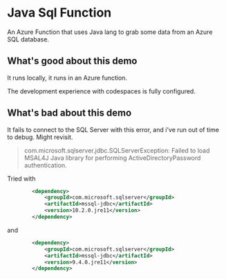 # Java Sql Function

An Azure Function that uses Java lang to grab some data from an Azure SQL database.

## What's good about this demo

It runs locally, it runs in an Azure function.

The development experience with codespaces is fully configured.

## What's bad about this demo

It fails to connect to the SQL Server with this error, and i've run out of time to debug. Might revisit.

> com.microsoft.sqlserver.jdbc.SQLServerException: Failed to load MSAL4J Java library for performing ActiveDirectoryPassword authentication.

Tried with

```xml
        <dependency>
            <groupId>com.microsoft.sqlserver</groupId>
            <artifactId>mssql-jdbc</artifactId>
            <version>10.2.0.jre11</version>
        </dependency>
```

and 

```xml
        <dependency>
            <groupId>com.microsoft.sqlserver</groupId>
            <artifactId>mssql-jdbc</artifactId>
            <version>9.4.0.jre11</version>
        </dependency>
```